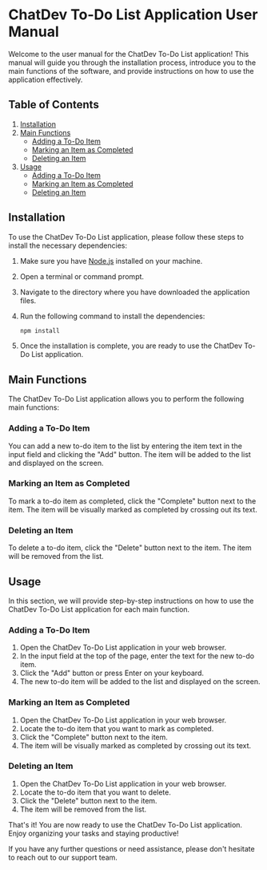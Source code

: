 # ChatDev To-Do List Application User Manual

Welcome to the user manual for the ChatDev To-Do List application! This manual will guide you through the installation process, introduce you to the main functions of the software, and provide instructions on how to use the application effectively.

## Table of Contents

1. [Installation](#installation)
2. [Main Functions](#main-functions)
   - [Adding a To-Do Item](#adding-a-to-do-item)
   - [Marking an Item as Completed](#marking-an-item-as-completed)
   - [Deleting an Item](#deleting-an-item)
3. [Usage](#usage)
   - [Adding a To-Do Item](#adding-a-to-do-item-usage)
   - [Marking an Item as Completed](#marking-an-item-as-completed-usage)
   - [Deleting an Item](#deleting-an-item-usage)

## Installation <a name="installation"></a>

To use the ChatDev To-Do List application, please follow these steps to install the necessary dependencies:

1. Make sure you have [Node.js](https://nodejs.org) installed on your machine.
2. Open a terminal or command prompt.
3. Navigate to the directory where you have downloaded the application files.
4. Run the following command to install the dependencies:

   ```bash
   npm install
   ```

5. Once the installation is complete, you are ready to use the ChatDev To-Do List application.

## Main Functions <a name="main-functions"></a>

The ChatDev To-Do List application allows you to perform the following main functions:

### Adding a To-Do Item <a name="adding-a-to-do-item"></a>

You can add a new to-do item to the list by entering the item text in the input field and clicking the "Add" button. The item will be added to the list and displayed on the screen.

### Marking an Item as Completed <a name="marking-an-item-as-completed"></a>

To mark a to-do item as completed, click the "Complete" button next to the item. The item will be visually marked as completed by crossing out its text.

### Deleting an Item <a name="deleting-an-item"></a>

To delete a to-do item, click the "Delete" button next to the item. The item will be removed from the list.

## Usage <a name="usage"></a>

In this section, we will provide step-by-step instructions on how to use the ChatDev To-Do List application for each main function.

### Adding a To-Do Item <a name="adding-a-to-do-item-usage"></a>

1. Open the ChatDev To-Do List application in your web browser.
2. In the input field at the top of the page, enter the text for the new to-do item.
3. Click the "Add" button or press Enter on your keyboard.
4. The new to-do item will be added to the list and displayed on the screen.

### Marking an Item as Completed <a name="marking-an-item-as-completed-usage"></a>

1. Open the ChatDev To-Do List application in your web browser.
2. Locate the to-do item that you want to mark as completed.
3. Click the "Complete" button next to the item.
4. The item will be visually marked as completed by crossing out its text.

### Deleting an Item <a name="deleting-an-item-usage"></a>

1. Open the ChatDev To-Do List application in your web browser.
2. Locate the to-do item that you want to delete.
3. Click the "Delete" button next to the item.
4. The item will be removed from the list.

That's it! You are now ready to use the ChatDev To-Do List application. Enjoy organizing your tasks and staying productive!

If you have any further questions or need assistance, please don't hesitate to reach out to our support team.